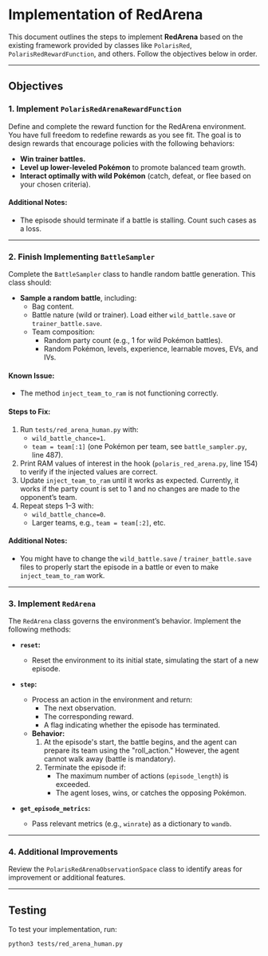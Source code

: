  # Implementation of RedArena

This document outlines the steps to implement **RedArena** based on the existing framework provided by classes like `PolarisRed`, `PolarisRedRewardFunction`, and others. Follow the objectives below in order.

---

## Objectives

### 1. **Implement `PolarisRedArenaRewardFunction`**

Define and complete the reward function for the RedArena environment. You have full freedom to redefine rewards as you see fit. The goal is to design rewards that encourage policies with the following behaviors:
- **Win trainer battles.**
- **Level up lower-leveled Pokémon** to promote balanced team growth.
- **Interact optimally with wild Pokémon** (catch, defeat, or flee based on your chosen criteria).

#### Additional Notes:
- The episode should terminate if a battle is stalling. Count such cases as a loss.

---

### 2. **Finish Implementing `BattleSampler`**

Complete the `BattleSampler` class to handle random battle generation. This class should:
- **Sample a random battle**, including:
  - Bag content.
  - Battle nature (wild or trainer). Load either `wild_battle.save` or `trainer_battle.save`.
  - Team composition:
    - Random party count (e.g., 1 for wild Pokémon battles).
    - Random Pokémon, levels, experience, learnable moves, EVs, and IVs.
  
#### Known Issue:
- The method `inject_team_to_ram` is not functioning correctly.

#### Steps to Fix:
1. Run `tests/red_arena_human.py` with:
   - `wild_battle_chance=1`.
   - `team = team[:1]` (one Pokémon per team, see `battle_sampler.py`, line 487).
2. Print RAM values of interest in the hook (`polaris_red_arena.py`, line 154) to verify if the injected values are correct.
3. Update `inject_team_to_ram` until it works as expected. Currently, it works if the party count is set to 1 and no changes are made to the opponent’s team.
4. Repeat steps 1–3 with:
   - `wild_battle_chance=0`.
   - Larger teams, e.g., `team = team[:2]`, etc.

#### Additional Notes:
- You might have to change the `wild_battle.save` / `trainer_battle.save` files to properly start the episode in a battle
  or even to make `inject_team_to_ram` work.

---

### 3. **Implement `RedArena`**

The `RedArena` class governs the environment’s behavior. Implement the following methods:

- **`reset`:**
  - Reset the environment to its initial state, simulating the start of a new episode.

- **`step`:**
  - Process an action in the environment and return:
    - The next observation.
    - The corresponding reward.
    - A flag indicating whether the episode has terminated.
  - **Behavior:**
    1. At the episode's start, the battle begins, and the agent can prepare its team using the "roll_action." However, the agent cannot walk away (battle is mandatory).
    2. Terminate the episode if:
       - The maximum number of actions (`episode_length`) is exceeded.
       - The agent loses, wins, or catches the opposing Pokémon.

- **`get_episode_metrics`:**
  - Pass relevant metrics (e.g., `winrate`) as a dictionary to `wandb`.

---

### 4. **Additional Improvements**

Review the `PolarisRedArenaObservationSpace` class to identify areas for improvement or additional features.

---

## Testing

To test your implementation, run:

```bash
python3 tests/red_arena_human.py